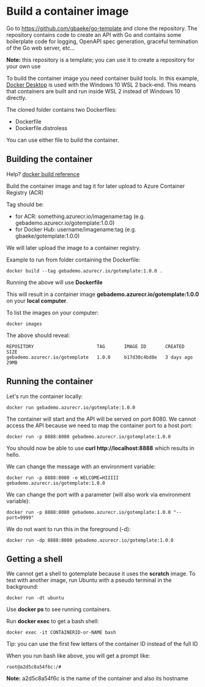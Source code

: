 # Build a container image

Go to https://github.com/gbaeke/go-template and clone the repository. The repository contains code to create an API with Go and contains some boilerplate code for logging, OpenAPI spec generation, graceful termination of the Go web server, etc...

**Note:** this repository is a template; you can use it to create a repository for your own use

To build the container image you need container build tools. In this example, [Docker Desktop](https://www.docker.com/products/docker-desktop) is used with the Windows 10 WSL 2 back-end. This means that containers are built and run inside WSL 2 instead of Windows 10 directly.

The cloned folder contains two Dockerfiles:
- Dockerfile
- Dockerfile.distroless

You can use either file to build the container.

## Building the container

Help? [docker build reference](https://docs.docker.com/engine/reference/commandline/build/)

Build the container image and tag it for later upload to Azure Container Registry (ACR)

Tag should be:
- for ACR: something.azurecr.io/imagename:tag (e.g. gebademo.azurecr.io/gotemplate:1.0.0)
- for Docker Hub: username/imagename:tag (e.g. gbaeke/gotemplate:1.0.0)

We will later upload the image to a container registry.

Example to run from folder containing the Dockerfile:

```
docker build --tag gebademo.azurecr.io/gotemplate:1.0.0 .
```

Running the above will use **Dockerfile**

This will result in a container image **gebademo.azurecr.io/gotemplate:1.0.0** on your **local computer**.

To list the images on your computer:

```
docker images
```

The above should reveal:

```
REPOSITORY                       TAG       IMAGE ID       CREATED        SIZE
gebademo.azurecr.io/gotemplate   1.0.0     b17d30c4bd8e   3 days ago     29MB
```

## Running the container

Let's run the container locally:

```
docker run gebademo.azurecr.io/gotemplate:1.0.0
```

The container will start and the API will be served on port 8080. We cannot access the API because we need to map the container port to a host port:

```
docker run -p 8888:8080 gebademo.azurecr.io/gotemplate:1.0.0
```

You should now be able to use **curl http://localhost:8888** which results in hello.

We can change the message with an environment variable:

```
docker run -p 8888:8080 -e WELCOME=HIIIII gebademo.azurecr.io/gotemplate:1.0.0
```

We can change the port with a parameter (will also work via environment variable):

```
docker run -p 8888:8080 gebademo.azurecr.io/gotemplate:1.0.0 "--port=9999"
```

We do not want to run this in the foreground (-d):

```
docker run -dp 8888:8080 gebademo.azurecr.io/gotemplate:1.0.0
```

## Getting a shell

We cannot get a shell to gotemplate because it uses the **scratch** image. To test with another image, run Ubuntu with a pseudo terminal in the background:

```
docker run -dt ubuntu
```

Use **docker ps** to see running containers.

Run **docker exec** to get a bash shell:

```
docker exec -it CONTAINERID-or-NAME bash
```

Tip: you can use the first few letters of the container ID instead of the full ID

When you run bash like above, you will get a prompt like:

```
root@a2d5c8a54f6c:/#
```

**Note:** a2d5c8a54f6c is the name of the container and also its hostname

